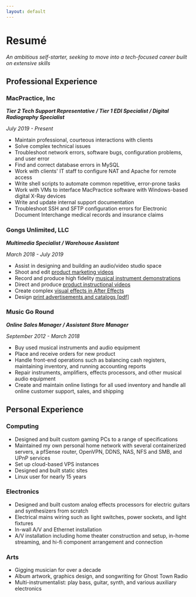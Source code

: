 ```yaml
---
layout: default
---
```


# Resumé

*An ambitious self-starter, seeking to move into a tech-focused career built on extensive skills*

## Professional Experience

### MacPractice, Inc

***Tier 2 Tech Support Representative / Tier 1 EDI Specialist / Digital Radiography Specialist***

*July 2019 - Present*

- Maintain professional, courteous interactions with clients
- Solve complex technical issues
- Troubleshoot network errors, software bugs, configuration problems, and user error
- Find and correct database errors in MySQL
- Work with clients' IT staff to configure NAT and Apache for remote access
- Write shell scripts to automate common repetitive, error-prone tasks
- Work with VMs to interface MacPractice software with Windows-based digital X-Ray devices
- Write and update internal support documentation
- Troubleshoot SSH and SFTP configuration errors for Electronic Document Interchange medical records and insurance claims

### Gongs Unlimited, LLC

***Multimedia Specialist / Warehouse Assistant***

*March 2018 - July 2019*

- Assist in designing and building an audio/video studio space
- Shoot and edit [product marketing videos](https://www.youtube.com/watch?v=kLfC9JPzo3w)
- Record and produce high fidelity [musical instrument demonstrations](https://www.youtube.com/watch?v=eGsQbR3LHtQ)
- Direct and produce [product instructional videos](https://www.youtube.com/watch?v=q5B7pbAHwoI)
- Create complex [visual effects in After Effects](https://www.youtube.com/watch?v=0UWcRlwiLpg)
- Design [print advertisements and catalogs \[pdf\]](http://juliehill.codes/images/catalog.pdf)

### Music Go Round

***Online Sales Manager / Assistant Store Manager***

*September 2012 - March 2018*

- Buy used musical instruments and audio equipment
- Place and receive orders for new product
- Handle front-end operations such as balancing cash registers, maintaining inventory, and running accounting reports
- Repair instruments, amplifiers, effects processors, and other musical audio equipment
- Create and maintain online listings for all used inventory and handle all online customer support, sales, and shipping

## Personal Experience

### Computing

- Designed and built custom gaming PCs to a range of specifications
- Maintained my own personal home network with several containerized servers, a pfSense router, OpenVPN, DDNS, NAS, NFS and SMB, and UPnP services
- Set up cloud-based VPS instances
- Designed and built static sites
- Linux user for nearly 15 years

### Electronics

- Designed and built custom analog effects processors for electric guitars and synthesizers from scratch
- Electrical mains wiring such as light switches, power sockets, and light fixtures
- In-wall A/V and Ethernet installation
- A/V installation including home theater construction and setup, in-home streaming, and hi-fi component arrangement and connection

### Arts
- Gigging musician for over a decade
- Album artwork, graphics design, and songwriting for Ghost Town Radio
- Multi-instrumentalist: play bass, guitar, synth, and various auxiliary electronics

